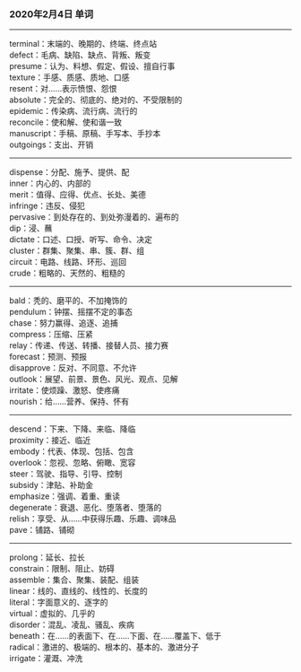 ### 2020年2月4日 单词
- - -
terminal：末端的、晚期的、终端、终点站  
defect：毛病、缺陷、缺点、背叛、叛变  
presume：认为、料想、假定、假设、擅自行事  
texture：手感、质感、质地、口感  
resent：对……表示愤恨、怨恨  
absolute：完全的、彻底的、绝对的、不受限制的  
epidemic：传染病、流行病、流行的  
reconcile：使和解、使和谐一致  
manuscript：手稿、原稿、手写本、手抄本  
outgoings：支出、开销  
- - -
dispense：分配、施予、提供、配  
inner：内心的、内部的  
merit：值得、应得、优点、长处、美德  
infringe：违反、侵犯  
pervasive：到处存在的、到处弥漫着的、遍布的  
dip：浸、蘸  
dictate：口述、口授、听写、命令、决定  
cluster：群集、聚集、串、簇、群、组  
circuit：电路、线路、环形、巡回  
crude：粗略的、天然的、粗糙的  
- - -
bald：秃的、磨平的、不加掩饰的  
pendulum：钟摆、摇摆不定的事态  
chase：努力赢得、追逐、追捕  
compress：压缩、压紧  
relay：传递、传送、转播、接替人员、接力赛  
forecast：预测、预报  
disapprove：反对、不同意、不允许  
outlook：展望、前景、景色、风光、观点、见解  
irritate：使烦躁、激怒、使疼痛  
nourish：给……营养、保持、怀有  
- - -
descend：下来、下降、来临、降临  
proximity：接近、临近  
embody：代表、体现、包括、包含  
overlook：忽视、忽略、俯瞰、宽容  
steer：驾驶、指导、引导、控制  
subsidy：津贴、补助金  
emphasize：强调、着重、重读  
degenerate：衰退、恶化、堕落者、堕落的  
relish：享受、从……中获得乐趣、乐趣、调味品  
pave：铺路、铺砌  
- - -
prolong：延长、拉长  
constrain：限制、阻止、妨碍  
assemble：集合、聚集、装配、组装  
linear：线的、直线的、线性的、长度的  
literal：字面意义的、逐字的  
virtual：虚拟的、几乎的  
disorder：混乱、凌乱、骚乱、疾病  
beneath：在……的表面下、在……下面、在……覆盖下、低于  
radical：激进的、极端的、根本的、基本的、激进分子  
irrigate：灌溉、冲洗